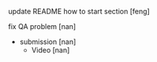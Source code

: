 update README how to start section [feng]

fix QA problem [nan]

- submission [nan]
  - Video [nan]
